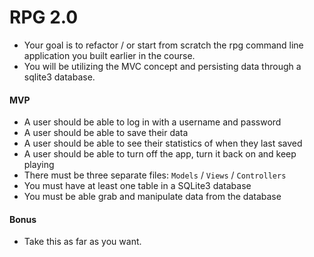# RPG 2.0

* Your goal is to refactor / or start from scratch the rpg command line application you built earlier in the course.
* You will be utilizing the MVC concept and persisting data through a sqlite3 database. 


#### MVP

* A user should be able to log in with a username and password
* A user should be able to save their data
* A user should be able to see their statistics of when they last saved
* A user should be able to turn off the app, turn it back on and keep playing
* There must be three separate files: `Models` / `Views` / `Controllers`
* You must have at least one table in a SQLite3 database
* You must be able grab and manipulate data from the database

#### Bonus

* Take this as far as you want. 

